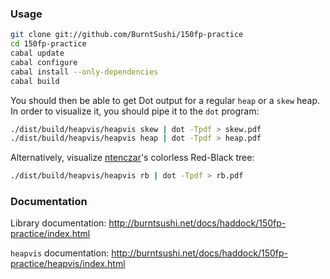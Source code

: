 ### Usage

```bash
git clone git://github.com/BurntSushi/150fp-practice
cd 150fp-practice
cabal update
cabal configure
cabal install --only-dependencies
cabal build
```

You should then be able to get Dot output for a regular `heap` or a `skew` 
heap. In order to visualize it, you should pipe it to the `dot` program:

```bash
./dist/build/heapvis/heapvis skew | dot -Tpdf > skew.pdf
./dist/build/heapvis/heapvis heap | dot -Tpdf > heap.pdf
```

Alternatively, visualize [ntenczar](https://github.com/ntenczar)'s colorless 
Red-Black tree:

```bash
./dist/build/heapvis/heapvis rb | dot -Tpdf > rb.pdf
```


### Documentation

Library documentation:
http://burntsushi.net/docs/haddock/150fp-practice/index.html

`heapvis` documentation: 
http://burntsushi.net/docs/haddock/150fp-practice/heapvis/index.html

